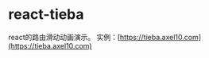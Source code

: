 react-tieba
=========================

react的路由滑动动画演示。
实例：[https://tieba.axel10.com](https://tieba.axel10.com)
